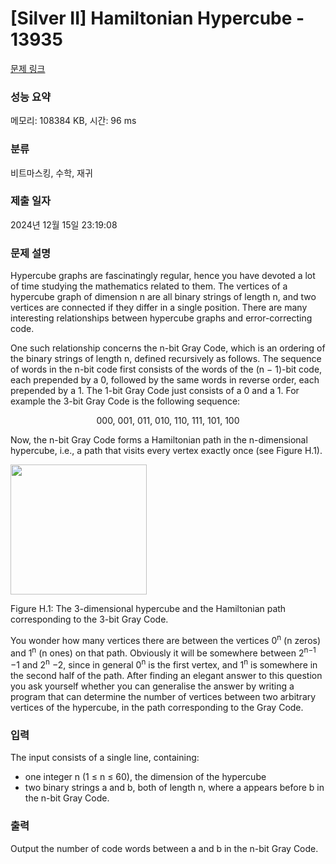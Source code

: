 # [Silver II] Hamiltonian Hypercube - 13935 

[문제 링크](https://www.acmicpc.net/problem/13935) 

### 성능 요약

메모리: 108384 KB, 시간: 96 ms

### 분류

비트마스킹, 수학, 재귀

### 제출 일자

2024년 12월 15일 23:19:08

### 문제 설명

<p>Hypercube graphs are fascinatingly regular, hence you have devoted a lot of time studying the mathematics related to them. The vertices of a hypercube graph of dimension n are all binary strings of length n, and two vertices are connected if they differ in a single position. There are many interesting relationships between hypercube graphs and error-correcting code.</p>

<p>One such relationship concerns the n-bit Gray Code, which is an ordering of the binary strings of length n, defined recursively as follows. The sequence of words in the n-bit code first consists of the words of the (n − 1)-bit code, each prepended by a 0, followed by the same words in reverse order, each prepended by a 1. The 1-bit Gray Code just consists of a 0 and a 1. For example the 3-bit Gray Code is the following sequence:</p>

<p style="text-align: center;">000, 001, 011, 010, 110, 111, 101, 100</p>

<p>Now, the n-bit Gray Code forms a Hamiltonian path in the n-dimensional hypercube, i.e., a path that visits every vertex exactly once (see Figure H.1).</p>

<p><img alt="" src="https://onlinejudgeimages.s3.amazonaws.com/problem/13935/%EC%8A%A4%ED%81%AC%EB%A6%B0%EC%83%B7%202016-11-28%20%EC%98%A4%ED%9B%84%204.26.49.png" style="height:208px; width:218px"></p>

<p>Figure H.1: The 3-dimensional hypercube and the Hamiltonian path corresponding to the 3-bit Gray Code.</p>

<p>You wonder how many vertices there are between the vertices 0<sup>n</sup> (n zeros) and 1<sup>n</sup> (n ones) on that path. Obviously it will be somewhere between 2<sup>n−1</sup> −1 and 2<sup>n</sup> −2, since in general 0<sup>n</sup> is the first vertex, and 1<sup>n</sup> is somewhere in the second half of the path. After finding an elegant answer to this question you ask yourself whether you can generalise the answer by writing a program that can determine the number of vertices between two arbitrary vertices of the hypercube, in the path corresponding to the Gray Code.</p>

### 입력 

 <p>The input consists of a single line, containing:</p>

<ul>
	<li>one integer n (1 ≤ n ≤ 60), the dimension of the hypercube</li>
	<li>two binary strings a and b, both of length n, where a appears before b in the n-bit Gray Code.</li>
</ul>

### 출력 

 <p>Output the number of code words between a and b in the n-bit Gray Code.</p>

